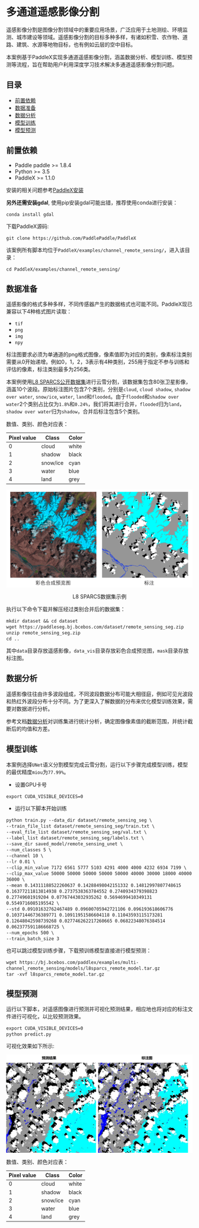 # 多通道遥感影像分割
遥感影像分割是图像分割领域中的重要应用场景，广泛应用于土地测绘、环境监测、城市建设等领域。遥感影像分割的目标多种多样，有诸如积雪、农作物、道路、建筑、水源等地物目标，也有例如云层的空中目标。

本案例基于PaddleX实现多通道遥感影像分割，涵盖数据分析、模型训练、模型预测等流程，旨在帮助用户利用深度学习技术解决多通道遥感影像分割问题。

## 目录
* [前置依赖](#1)
* [数据准备](#2)
* [数据分析](#3)
* [模型训练](#4)
* [模型预测](#5)

## <h2 id="1">前置依赖</h2>

* Paddle paddle >= 1.8.4
* Python >= 3.5
* PaddleX >= 1.1.0

安装的相关问题参考[PaddleX安装](../../docs/install.md)

**另外还需安装gdal**, 使用pip安装gdal可能出错，推荐使用conda进行安装：

```
conda install gdal
```

下载PaddleX源码:  

```  
git clone https://github.com/PaddlePaddle/PaddleX
```

该案例所有脚本均位于`PaddleX/examples/channel_remote_sensing/`，进入该目录：  

```
cd PaddleX/examples/channel_remote_sensing/  
```

##  <h2 id="2">数据准备</h2>

遥感影像的格式多种多样，不同传感器产生的数据格式也可能不同。PaddleX现已兼容以下4种格式图片读取：

- `tif`
- `png`
- `img`
- `npy`

标注图要求必须为单通道的png格式图像，像素值即为对应的类别，像素标注类别需要从0开始递增。例如0，1，2，3表示有4种类别，255用于指定不参与训练和评估的像素，标注类别最多为256类。

本案例使用[L8 SPARCS公开数据集](https://www.usgs.gov/land-resources/nli/landsat/spatial-procedures-automated-removal-cloud-and-shadow-sparcs-validation)进行云雪分割，该数据集包含80张卫星影像，涵盖10个波段。原始标注图片包含7个类别，分别是`cloud`, `cloud shadow`, `shadow over water`, `snow/ice`, `water`, `land`和`flooded`。由于`flooded`和`shadow over water`2个类别占比仅为`1.8%`和`0.24%`，我们将其进行合并，`flooded`归为`land`，`shadow over water`归为`shadow`，合并后标注包含5个类别。

数值、类别、颜色对应表：

|Pixel value|Class|Color|
|---|---|---|
|0|cloud|white|
|1|shadow|black|
|2|snow/ice|cyan|
|3|water|blue|
|4|land|grey|

<p align="center">
 <img src="./docs/images/dataset.png" align="middle"
</p>

<p align='center'>
 L8 SPARCS数据集示例
</p>

执行以下命令下载并解压经过类别合并后的数据集：
```shell script
mkdir dataset && cd dataset
wget https://paddleseg.bj.bcebos.com/dataset/remote_sensing_seg.zip
unzip remote_sensing_seg.zip
cd ..
```
其中`data`目录存放遥感影像，`data_vis`目录存放彩色合成预览图，`mask`目录存放标注图。

## <h2 id="2">数据分析</h2>  

遥感影像往往由许多波段组成，不同波段数据分布可能大相径庭，例如可见光波段和热红外波段分布十分不同。为了更深入了解数据的分布来优化模型训练效果，需要对数据进行分析。

参考文档[数据分析](./docs/analysis.md)对训练集进行统计分析，确定图像像素值的截断范围，并统计截断后的均值和方差。

## <h2 id="2">模型训练</h2>

本案例选择`UNet`语义分割模型完成云雪分割，运行以下步骤完成模型训练，模型的最优精度`miou`为`77.99%`。

* 设置GPU卡号
```shell script
export CUDA_VISIBLE_DEVICES=0
```

* 运行以下脚本开始训练
```shell script
python train.py --data_dir dataset/remote_sensing_seg \
--train_file_list dataset/remote_sensing_seg/train.txt \
--eval_file_list dataset/remote_sensing_seg/val.txt \
--label_list dataset/remote_sensing_seg/labels.txt \
--save_dir saved_model/remote_sensing_unet \
--num_classes 5 \
--channel 10 \
--lr 0.01 \
--clip_min_value 7172 6561 5777 5103 4291 4000 4000 4232 6934 7199 \
--clip_max_value 50000 50000 50000 50000 50000 40000 30000 18000 40000 36000 \
--mean 0.14311188522260637 0.14288498042151332 0.14812997807748615 0.16377211813814938 0.2737538363784552 0.2740934379398823 0.27749601919204 0.07767443032935262 0.5694699410349131 0.5549716085195542 \
--std 0.09101632762467489 0.09600705942721106 0.096193618606776 0.10371446736389771 0.10911951586604118 0.11043593115173281 0.12648042598739268 0.027746262217260665 0.06822348076384514 0.062377591186668725 \
--num_epochs 500 \
--train_batch_size 3
```

也可以跳过模型训练步骤，下载预训练模型直接进行模型预测：

```
wget https://bj.bcebos.com/paddlex/examples/multi-channel_remote_sensing/models/l8sparcs_remote_model.tar.gz
tar -xvf l8sparcs_remote_model.tar.gz
```

## <h2 id="2">模型预测</h2>
运行以下脚本，对遥感图像进行预测并可视化预测结果，相应地也将对应的标注文件进行可视化，以比较预测效果。

```shell script
export CUDA_VISIBLE_DEVICES=0
python predict.py
```
可视化效果如下所示:


<img src="./docs/images/prediction.jpg" alt="预测图" align=center />


数值、类别、颜色对应表：

|Pixel value|Class|Color|
|---|---|---|
|0|cloud|white|
|1|shadow|black|
|2|snow/ice|cyan|
|3|water|blue|
|4|land|grey|
